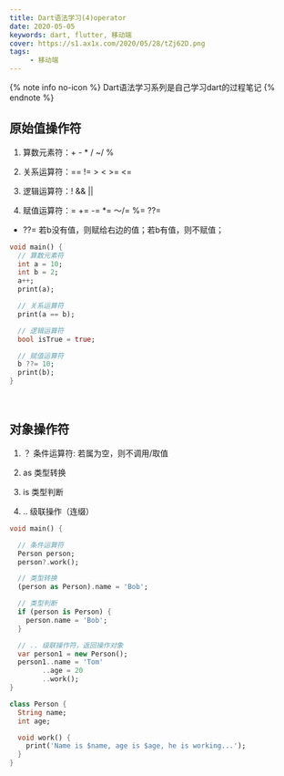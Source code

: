 ```yaml
---
title: Dart语法学习(4)operator
date: 2020-05-05
keywords: dart, flutter, 移动端
cover: https://s1.ax1x.com/2020/05/28/tZj62D.png
tags:
     - 移动端
---
```



{% note info no-icon %}
Dart语法学习系列是自己学习dart的过程笔记
{% endnote %}

## 原始值操作符

1. 算数元素符：+ - * / ~/ %

2. 关系运算符：== != > < >= <=

3. 逻辑运算符：! && ||

4. 赋值运算符：= += -= *= ～/= %= ??=
  - ??= 若b没有值，则赋给右边的值；若b有值，则不赋值；

```dart
void main() {
  // 算数元素符
  int a = 10;
  int b = 2;
  a++;
  print(a);

  // 关系运算符
  print(a == b);

  // 逻辑运算符
  bool isTrue = true;

  // 赋值运算符
  b ??= 10;
  print(b);
}
```
<br/>


## 对象操作符

1. ？ 条件运算符: 若属为空，则不调用/取值

2. as 类型转换

3. is 类型判断

4. .. 级联操作（连缀）

```dart
void main() {

  // 条件运算符
  Person person;
  person?.work();

  // 类型转换
  (person as Person).name = 'Bob';

  // 类型判断
  if (person is Person) {
    person.name = 'Bob';
  }

  // .. 级联操作符，返回操作对象
  var person1 = new Person();
  person1..name = 'Tom'
        ..age = 20
        ..work();
}

class Person {
  String name;
  int age;

  void work() {
    print('Name is $name, age is $age, he is working...');
  }
}
```